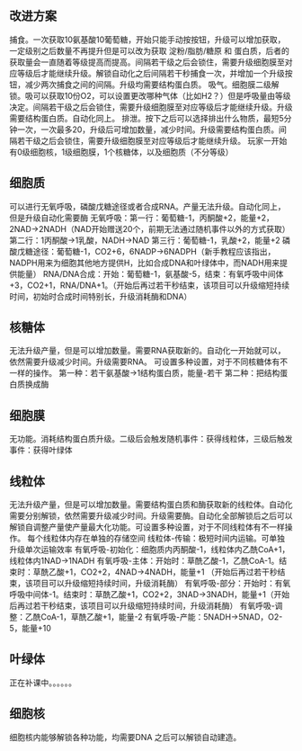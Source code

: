 ## 改进方案

捕食。一次获取10氨基酸10葡萄糖，开始只能手动按按钮，升级可以增加获取，一定级别之后数量不再提升但是可以改为获取 淀粉/脂肪/糖原 和 蛋白质，后者的获取量会一直随着等级提高而提高。间隔若干级之后会锁住，需要升级细胞膜至对应等级后才能继续升级。解锁自动化之后间隔若干秒捕食一次，并增加一个升级按钮，减少两次捕食之间的间隔。升级均需要结构蛋白质。
吸气。细胞膜二级解锁。吸可以获取10份O2，可以设置更改哪种气体（比如H2？）但是呼吸量由等级决定。间隔若干级之后会锁住，需要升级细胞膜至对应等级后才能继续升级。升级需要结构蛋白质。自动化同上。
排泄。按下之后可以选择排出什么物质，最短5分钟一次，一次最多20，升级后可增加数量，减少时间。升级需要结构蛋白质。间隔若干级之后会锁住，需要升级细胞膜至对应等级后才能继续升级。
玩家一开始有0级细胞核，1级细胞膜，1个核糖体，以及细胞质（不分等级）

## 细胞质

可以进行无氧呼吸，磷酸戊糖途径或者合成RNA。产量无法升级。自动化同上，但是升级自动化需要酶
无氧呼吸：第一行：葡萄糖-1，丙酮酸+2，能量+2，2NAD->2NADH（NAD开始赠送20个，前期无法通过随机事件以外的方式获取）
第二行：1丙酮酸->1乳酸，NADH->NAD
第三行：葡萄糖-1，乳酸+2，能量+2
磷酸戊糖途径：葡萄糖-1，CO2+6，6NADP->6NADPH（新手教程应该指出，NADPH用来为细胞其他地方提供H，比如合成DNA和叶绿体中，而NADH用来提供能量）
RNA/DNA合成：开始：葡萄糖-1，氨基酸-5，结束：有氧呼吸中间体+3，CO2+1，RNA/DNA+1。（开始后再过若干秒结束，该项目可以升级缩短持续时间，初始时合成时间特别长，升级消耗酶和DNA）

## 核糖体

无法升级产量，但是可以增加数量。需要RNA获取新的。自动化一开始就可以，依然需要升级减少时间。升级需要RNA。
可设置多种设置，对于不同核糖体有不一样的操作。
第一种：若干氨基酸->1结构蛋白质，能量-若干
第二种：把结构蛋白质换成酶

## 细胞膜

无功能。消耗结构蛋白质升级。二级后会触发随机事件：获得线粒体，三级后触发事件：获得叶绿体

## 线粒体

无法升级产量，但是可以增加数量。需要结构蛋白质和酶获取新的线粒体。自动化需要分别解锁，依然需要升级减少时间。升级需要酶。自动化全部解锁后之后可以解锁自调整产量使产量最大化功能。可设置多种设置，对于不同线粒体有不一样操作。
每个线粒体内存在单独的存储空间
线粒体-传输：极短时间内运输。可单独升级单次运输效率
有氧呼吸-初始化：细胞质内丙酮酸-1，线粒体内乙酰CoA+1，线粒体内1NAD->1NADH
有氧呼吸-主体：开始时：草酰乙酸-1，乙酰CoA-1。结束时：草酰乙酸+1，CO2+2，4NAD->4NADH，能量+1  （开始后再过若干秒结束，该项目可以升级缩短持续时间，升级消耗酶）
有氧呼吸-部分：开始时：有氧呼吸中间体-1。结束时：草酰乙酸+1，CO2+2，3NAD->3NADH，能量+1（开始后再过若干秒结束，该项目可以升级缩短持续时间，升级消耗酶）
有氧呼吸-调整：乙酰CoA-1，草酰乙酸+1，能量-2
有氧呼吸-产能：5NADH->5NAD，O2-5，能量+10

## 叶绿体

正在补课中。。。。。。

## 细胞核

细胞核内能够解锁各种功能，均需要DNA
之后可以解锁自动建造。